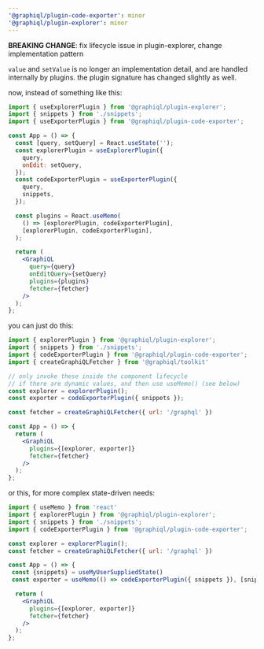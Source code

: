 ```yaml
---
'@graphiql/plugin-code-exporter': minor
'@graphiql/plugin-explorer': minor
---
```


**BREAKING CHANGE**: fix lifecycle issue in plugin-explorer, change implementation pattern

`value` and `setValue` is no longer an implementation detail, and are handled internally by plugins.
the plugin signature has changed slightly as well.

now, instead of something like this:

```jsx
import { useExplorerPlugin } from '@graphiql/plugin-explorer';
import { snippets } from './snippets';
import { useExporterPlugin } from '@graphiql/plugin-code-exporter';

const App = () => {
  const [query, setQuery] = React.useState('');
  const explorerPlugin = useExplorerPlugin({
    query,
    onEdit: setQuery,
  });
  const codeExporterPlugin = useExporterPlugin({
    query,
    snippets,
  });

  const plugins = React.useMemo(
    () => [explorerPlugin, codeExporterPlugin],
    [explorerPlugin, codeExporterPlugin],
  );

  return (
    <GraphiQL
      query={query}
      onEditQuery={setQuery}
      plugins={plugins}
      fetcher={fetcher}
    />
  );
};
```

you can just do this:

```jsx
import { explorerPlugin } from '@graphiql/plugin-explorer';
import { snippets } from './snippets';
import { codeExporterPlugin } from '@graphiql/plugin-code-exporter';
import { createGraphiQLFetcher } from '@graphiql/toolkit'

// only invoke these inside the component lifecycle
// if there are dynamic values, and then use useMemo() (see below)
const explorer = explorerPlugin();
const exporter = codeExporterPlugin({ snippets });

const fetcher = createGraphiQLFetcher({ url: '/graphql' })

const App = () => {
  return (
    <GraphiQL
      plugins={[explorer, exporter]}
      fetcher={fetcher}
    />
  );
};
```

or this, for more complex state-driven needs:

```jsx
import { useMemo } from 'react'
import { explorerPlugin } from '@graphiql/plugin-explorer';
import { snippets } from './snippets';
import { codeExporterPlugin } from '@graphiql/plugin-code-exporter';

const explorer = explorerPlugin();
const fetcher = createGraphiQLFetcher({ url: '/graphql' })

const App = () => {
 const {snippets} = useMyUserSuppliedState()
 const exporter = useMemo(() => codeExporterPlugin({ snippets }), [snippets])

  return (
    <GraphiQL
      plugins={[explorer, exporter]}
      fetcher={fetcher}
    />
  );
};
```
